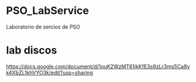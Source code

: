 # PSO_LabService
Laboratorio de sercios de PSO 


# lab discos

https://docs.google.com/document/d/1ouK2WzMT61ikKfE3s6zLr3ms5Ca8yk4XbZL1khVYO3k/edit?usp=sharing
